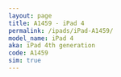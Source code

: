 ```yaml
---
layout: page
title: A1459 - iPad 4
permalink: /ipads/iPad-A1459/
model_name: iPad 4
aka: iPad 4th generation
code: A1459
sim: true
---
```

